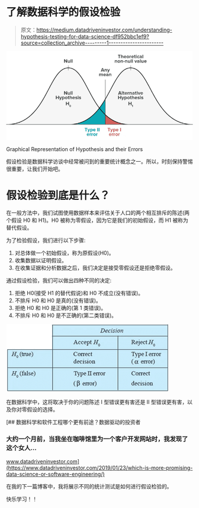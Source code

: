 # 了解数据科学的假设检验

> 原文：<https://medium.datadriveninvestor.com/understanding-hypothesis-testing-for-data-science-df952bbc1ef9?source=collection_archive---------1----------------------->

![](img/9e605dfb43d8ab5f2eb4052bd7312d09.png)

Graphical Representation of Hypothesis and their Errors

假设检验是数据科学访谈中经常被问到的重要统计概念之一。所以，时刻保持警惕很重要，让我们开始吧。

# 假设检验到底是什么？

在一般方法中，我们试图使用数据样本来评估关于人口的两个相互排斥的陈述(两个假设 H0 和 H1)。H0 被称为零假设，因为它是我们的初始假设，而 H1 被称为替代假设。

为了检验假设，我们进行以下步骤:

1.  对总体做一个初始假设，称为原假设(H0)。
2.  收集数据以证明假设。
3.  在收集证据和分析数据之后，我们决定是接受零假设还是拒绝零假设。

通过假设检验，我们可以做出四种不同的决定:

1.  拒绝 H0(接受 H1 的替代假说)和 H0 不成立(没有错误)。
2.  不排斥 H0 和 H0 是真的(没有错误)。
3.  拒绝 H0 和 H0 是正确的(第 1 类错误)。
4.  不排斥 H0 和 H0 是不正确的(第二类错误)。

![](img/5f3d8a30d4558594bc8ad33997cb6849.png)

在数据科学中，这将取决于你的问题陈述 I 型错误更有害还是 II 型错误更有害，以及你对零假设的选择。

[](https://www.datadriveninvestor.com/2019/01/23/which-is-more-promising-data-science-or-software-engineering/) [## 数据科学和软件工程哪个更有前途？数据驱动的投资者

### 大约一个月前，当我坐在咖啡馆里为一个客户开发网站时，我发现了这个女人…

www.datadriveninvestor.com](https://www.datadriveninvestor.com/2019/01/23/which-is-more-promising-data-science-or-software-engineering/) 

在我的下一篇博客中，我将展示不同的统计测试是如何进行假设检验的。

快乐学习！！